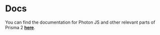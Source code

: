 # Docs

You can find the documentation for Photon JS and other relevant parts of Prisma 2 [**here**](https://github.com/prisma/prisma2/tree/master/docs).